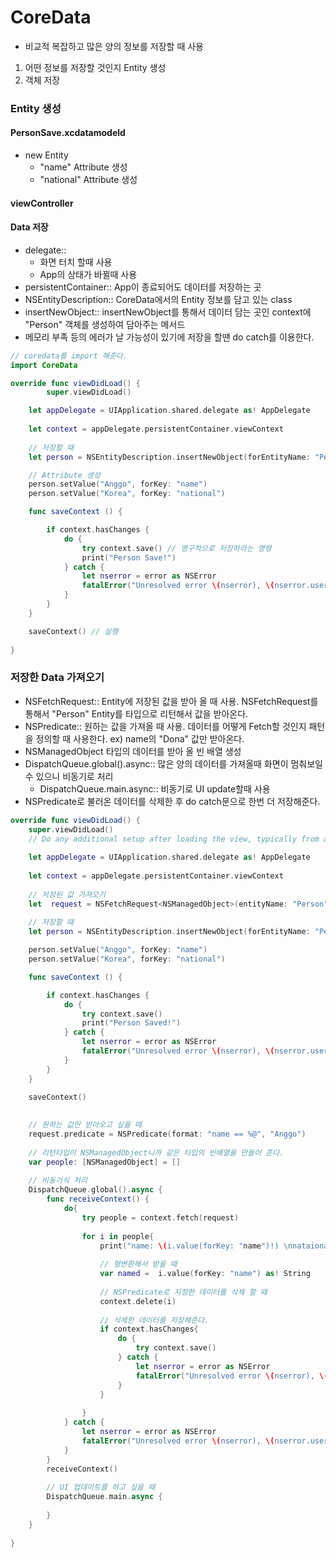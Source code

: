 # CoreData
- 비교적 복잡하고 많은 양의 정보를 저장할 때 사용
1. 어떤 정보를 저장할 것인지 Entity 생성
2. 객체 저장

### Entity 생성
#### PersonSave.xcdatamodeld
- new Entity 
    + "name" Attribute 생성
    + "national" Attribute 생성

#### viewController

#### Data 저장
- delegate:: 
    + 화면 터치 할때 사용
    + App의 상태가 바뀔때 사용
- persistentContainer:: App이 종료되어도 데이터를 저장하는 곳
- NSEntityDescription:: CoreData에서의 Entity 정보를 담고 있는 class
- insertNewObject:: insertNewObject를 통해서 데이터 담는 곳인 context에 "Person" 객체를 생성하여 담아주는 메서드
- 메모리 부족 등의 에러가 날 가능성이 있기에 저장을 할땐 do catch를 이용한다.
    
```swift
// coredata를 import 해준다.
import CoreData

override func viewDidLoad() {
        super.viewDidLoad()

    let appDelegate = UIApplication.shared.delegate as! AppDelegate
        
    let context = appDelegate.persistentContainer.viewContext
    
    // 저장할 때
    let person = NSEntityDescription.insertNewObject(forEntityName: "Person", into: context)

    // Attribute 생성
    person.setValue("Anggo", forKey: "name")
    person.setValue("Korea", forKey: "national")

    func saveContext () {

        if context.hasChanges {
            do {
                try context.save() // 영구적으로 저장하라는 명령
                print("Person Save!")
            } catch {
                let nserror = error as NSError
                fatalError("Unresolved error \(nserror), \(nserror.userInfo)")
            }
        }
    }

    saveContext() // 실행
    
}
```

### 저장한 Data 가져오기
- NSFetchRequest:: Entity에 저장된 값을 받아 올 때 사용. NSFetchRequest를 통해서 "Person" Entity를 <NSManagedObject> 타입으로 리턴해서 값을 받아온다.
- NSPredicate:: 원하는 값을 가져올 때 사용. 데이터를 어떻게 Fetch할 것인지 패턴을 정의할 때 사용한다. ex) name의 "Dona" 값만 받아온다.
- NSManagedObject 타입의 데이터를 받아 올 빈 배열 생성
- DispatchQueue.global().async:: 많은 양의 데이터를 가져올때 화면이 멈춰보일 수 있으니 비동기로 처리
    + DispatchQueue.main.async:: 비동기로 UI update할때 사용
- NSPredicate로 불러온 데이터를 삭제한 후 do catch문으로 한번 더 저장해준다.
 
```swift
override func viewDidLoad() {
    super.viewDidLoad()
    // Do any additional setup after loading the view, typically from a nib.
    
    let appDelegate = UIApplication.shared.delegate as! AppDelegate
    
    let context = appDelegate.persistentContainer.viewContext
    
    // 저장된 값 가져오기
    let  request = NSFetchRequest<NSManagedObject>(entityName: "Person")
    
    // 저장할 때
    let person = NSEntityDescription.insertNewObject(forEntityName: "Person", into: context)

    person.setValue("Anggo", forKey: "name")
    person.setValue("Korea", forKey: "national")

    func saveContext () {

        if context.hasChanges {
            do {
                try context.save()
                print("Person Saved!")
            } catch {
                let nserror = error as NSError
                fatalError("Unresolved error \(nserror), \(nserror.userInfo)")
            }
        }
    }

    saveContext()
    
    
    // 원하는 값만 받아오고 싶을 때
    request.predicate = NSPredicate(format: "name == %@", "Anggo")
    
    // 리턴타입이 NSManagedObject니까 같은 타입의 빈배열을 만들어 준다.
    var people: [NSManagedObject] = []
    
    // 비동기식 처리
    DispatchQueue.global().async {
        func receiveContext() {
            do{
                try people = context.fetch(request)
                
                for i in people{
                    print("name: \(i.value(forKey: "name")!) \nnataional: \(i.value(forKey: "national")!) \n\n")
                    
                    // 형변환해서 받을 때
                    var named =  i.value(forKey: "name") as! String
                    
                    // NSPredicate로 지정한 데이터를 삭제 할 때
                    context.delete(i)
                    
                    // 삭제한 데이터를 저장해준다.
                    if context.hasChanges{
                        do {
                            try context.save()
                        } catch {
                            let nserror = error as NSError
                            fatalError("Unresolved error \(nserror), \(nserror.userInfo)")
                        }
                    }
                    
                }
            } catch {
                let nserror = error as NSError
                fatalError("Unresolved error \(nserror), \(nserror.userInfo)")
            }
        }
        receiveContext()
        
        // UI 업데이트를 하고 싶을 때
        DispatchQueue.main.async {
            
        }
    }
    
}
``` 